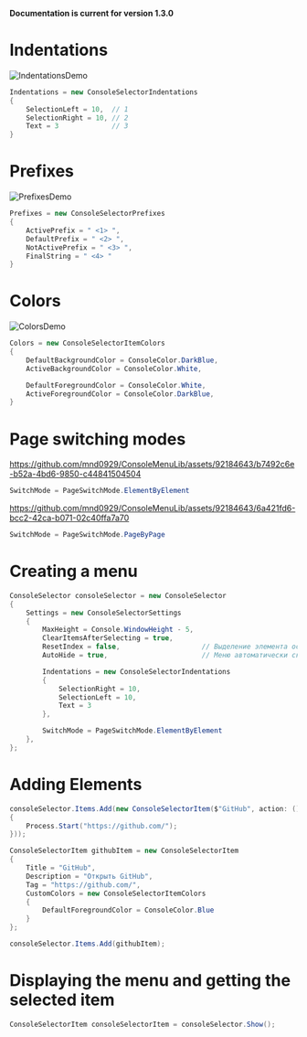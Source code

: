 **Documentation is current for version 1.3.0**

# Indentations

![IndentationsDemo](https://github.com/mnd0929/ConsoleMenuLib/assets/92184643/7b63caf3-d53b-446b-8ea2-12783da66224)
```csharp
Indentations = new ConsoleSelectorIndentations
{
    SelectionLeft = 10,  // 1
    SelectionRight = 10, // 2
    Text = 3             // 3
}
```


# Prefixes
![PrefixesDemo](https://github.com/mnd0929/ConsoleMenuLib/assets/92184643/e035c721-8216-4d40-bce4-28017c5a7f37)
```csharp
Prefixes = new ConsoleSelectorPrefixes 
{
    ActivePrefix = " <1> ",
    DefaultPrefix = " <2> ",
    NotActivePrefix = " <3> ",
    FinalString = " <4> "
}
```


# Colors
![ColorsDemo](https://github.com/mnd0929/ConsoleMenuLib/assets/92184643/c6cb92d1-b706-42a5-aa41-83979e0bf66c)
```csharp
Colors = new ConsoleSelectorItemColors
{
    DefaultBackgroundColor = ConsoleColor.DarkBlue,
    ActiveBackgroundColor = ConsoleColor.White,

    DefaultForegroundColor = ConsoleColor.White,
    ActiveForegroundColor = ConsoleColor.DarkBlue,
}
```



# Page switching modes

https://github.com/mnd0929/ConsoleMenuLib/assets/92184643/b7492c6e-b52a-4bd6-9850-c44841504504
```csharp
SwitchMode = PageSwitchMode.ElementByElement
```

https://github.com/mnd0929/ConsoleMenuLib/assets/92184643/6a421fd6-bcc2-42ca-b071-02c40ffa7a70
```csharp
SwitchMode = PageSwitchMode.PageByPage
```


# Creating a menu
```csharp
ConsoleSelector consoleSelector = new ConsoleSelector
{
    Settings = new ConsoleSelectorSettings
    {
        MaxHeight = Console.WindowHeight - 5,
        ClearItemsAfterSelecting = true,
        ResetIndex = false,                    // Выделение элемента остается после выбора
        AutoHide = true,                       // Меню автоматически скрывается с консоли после выбора

        Indentations = new ConsoleSelectorIndentations
        {
            SelectionRight = 10,
            SelectionLeft = 10,
            Text = 3
        },

        SwitchMode = PageSwitchMode.ElementByElement
    },
};
```


# Adding Elements
```csharp
consoleSelector.Items.Add(new ConsoleSelectorItem($"GitHub", action: () =>
{
    Process.Start("https://github.com/");
}));
```
```csharp
ConsoleSelectorItem githubItem = new ConsoleSelectorItem 
{
    Title = "GitHub",
    Description = "Открыть GitHub",
    Tag = "https://github.com/",
    CustomColors = new ConsoleSelectorItemColors
    {
        DefaultForegroundColor = ConsoleColor.Blue
    }
};

consoleSelector.Items.Add(githubItem);
```


# Displaying the menu and getting the selected item
```csharp
ConsoleSelectorItem consoleSelectorItem = consoleSelector.Show();
```
